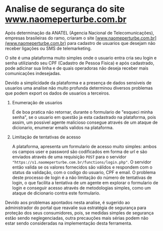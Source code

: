 # Analise de segurança do site www.naomeperturbe.com.br

Após determinação da ANATEL (Agencia Nacional de Telecomunicações), empresas brasileiras do ramo, criaram o site
[www.naomeperturbe.com.br](www.naomeperturbe.com.br) para cadastro de usuarios que desejam não receber ligações
ou SMS de telemarketing.

O site é uma plataforma muito simples onde o usuario entra cria seu login e senha utiliziando seu CPF (Cadastro de Pessoa Fisica) e após cadastrado, pode adicinar sua linha e de quais operadoras não deseja receber mais comunicações indesejadas.

Devido a simplicidade da plataforma e a presença de dados sensiveis de usuarios uma analise não muito profunda determinou diversos problemas que podem export os dados de usuarios a terceiros.

1. Enumeração de usuarios

    É de boa pratica não retornar, durante o formulario de "esqueci minha senha", se o usuario em questão ja esta cadastrado na plataforma, pois assim, um possivel agente malicioso consegue através de um ataque de dicionario, enumerar emails validos na plataforma.

2. Limitação de tentativas de acesso

    A plataforma, apresenta um formulario de acesso muito simples: ambos os campos user e password são codificados em forma de url e são enviados através de uma requisição `POST` para o servidor `"https://s1.naomeperturbe.com.br/functions/login.php"`. O servidor então valida se os valores fornecidos são válidos e respondem com o status da validação, com o codigo do usuario, CPF e email.
    O problema deste processo de login é a não limitação do número de tentativas de login, o que facilita a tentativa de um agente em explorar o formulario de login e conseguir acesso através de metodologias simples, como um ataque de dicionario contra este formulario.

Devido aos problemas apontados nesta analise, é sugerido ao administrador do portal que reavalie sua estratégia de segurança para proteção dos seus consumidores, pois, se medidas simples de segurança estão sendo neglegenciadas, outra precauções mais sérias podem não estar sendo consideradas na implementação desta ferramenta.
